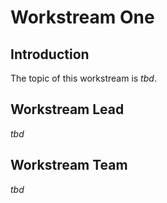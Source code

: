 # Workstream One

## Introduction 
The topic of this workstream is _tbd_. 

## Workstream Lead 
_tbd_

## Workstream Team
_tbd_ 
